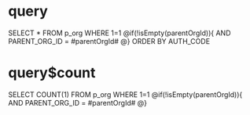 query
===
SELECT * FROM p_org WHERE 1=1
@if(!isEmpty(parentOrgId)){
   AND PARENT_ORG_ID = #parentOrgId#
@}
ORDER BY AUTH_CODE

query$count
===
SELECT COUNT(1) FROM p_org WHERE 1=1
@if(!isEmpty(parentOrgId)){
   AND PARENT_ORG_ID = #parentOrgId#
@}